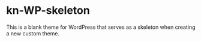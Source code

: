 kn-WP-skeleton
==============

This is a blank theme for WordPress that serves as a skeleton when creating a new custom theme.
